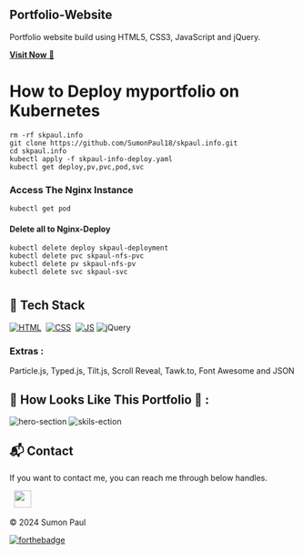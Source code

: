 ## Portfolio-Website
Portfolio website build using HTML5, CSS3, JavaScript and jQuery.

<a href="https://skpaul.netlify.app/" target="_blank">**Visit Now** 🚀</a>

# How to Deploy myportfolio on Kubernetes

~~~
rm -rf skpaul.info
git clone https://github.com/SumonPaul18/skpaul.info.git
cd skpaul.info
kubectl apply -f skpaul-info-deploy.yaml
kubectl get deploy,pv,pvc,pod,svc
~~~

### Access The Nginx Instance
~~~
kubectl get pod
~~~
#### Delete all to Nginx-Deploy
~~~
kubectl delete deploy skpaul-deployment
kubectl delete pvc skpaul-nfs-pvc
kubectl delete pv skpaul-nfs-pv
kubectl delete svc skpaul-svc
~~~
#

## 📌 Tech Stack
[![HTML](https://img.shields.io/badge/html5%20-%23E34F26.svg?&style=for-the-badge&logo=html5&logoColor=white)](https://github.com/SumonPaul18/skpaul.info/blob/main/index.html)&nbsp;
[![CSS](https://img.shields.io/badge/css3%20-%231572B6.svg?&style=for-the-badge&logo=css3&logoColor=white)](https://github.com/SumonPaul18/skpaul.info/tree/main/assets/css)&nbsp;
[![JS](https://img.shields.io/badge/javascript%20-%23323330.svg?&style=for-the-badge&logo=javascript&logoColor=%23F7DF1E)](https://github.com/SumonPaul18/skpaul.info/search?l=javascript)
<img alt="jQuery" src="https://img.shields.io/badge/jquery-%230769AD.svg?style=for-the-badge&logo=jquery&logoColor=white"/>

### Extras : 
Particle.js, Typed.js, Tilt.js, Scroll Reveal, Tawk.to, Font Awesome and JSON

## 📌 How Looks Like This Portfolio 🙈 :
![hero-section](https://github.com/SumonPaul18/skpaul.info/blob/main/assets/images/hero-section.png?raw=true)
![skils-ection](https://github.com/SumonPaul18/skpaul.info/blob/main/assets/images/skill-section.png?raw=true)


<h2>📬 Contact</h2>


If you want to contact me, you can reach me through below handles.

&nbsp;&nbsp;<a href="https://www.linkedin.com/in/sumonpaul/"><img src="https://www.felberpr.com/wp-content/uploads/linkedin-logo.png" width="30"></img></a>

© 2024 Sumon Paul


[![forthebadge](https://forthebadge.com/images/badges/built-with-love.svg)](https://forthebadge.com)
